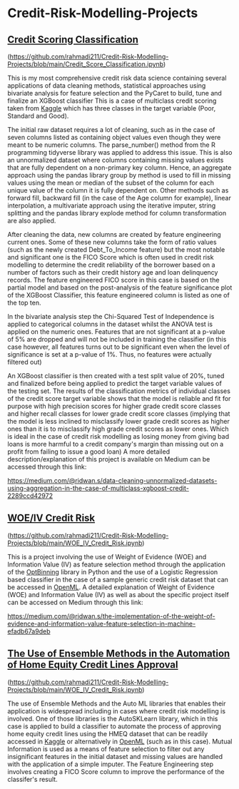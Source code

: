 # Credit-Risk-Modelling-Projects

## [Credit Scoring Classification](https://github.com/rahmadi211/Credit-Risk-Modelling-Projects/blob/main/Credit_Score_Classification.ipynb)
(https://github.com/rahmadi211/Credit-Risk-Modelling-Projects/blob/main/Credit_Score_Classification.ipynb)

This is my most comprehensive credit risk data science containing several applications of data cleaning methods, statistical approaches using bivariate analysis for feature selection and the PyCaret to build, tune and finalize an XGBoost classifier
This is a case of multiclass credit scoring taken from [Kaggle](https://www.kaggle.com/datasets/parisrohan/credit-score-classification) which has three classes in the target variable (Poor, Standard and Good). 

The initial raw dataset requires a lot of cleaning, such as in the case of seven columns listed as containing object values even though they were meant to be numeric columns. The parse_number() method from the R programming tidyverse library was applied to address this issue. This is also an unnormalized dataset where columns containing missing values exists that are fully dependent on a non-primary key column. Hence, an aggregate approach using the pandas library group by method is used to fill in missing values using the mean or median of the subset of the column for each unique value of the column it is fully dependent on. Other methods such as forward fill, backward fill (in the case of the Age column for example), linear interpolation, a multivariate approach using the iterative imputer, string splitting and the pandas library explode method for column transformation are also applied. 

After cleaning the data, new columns are created by feature engineering current ones. Some of these new columns take the form of ratio values (such as the newly created Debt_To_Income feature) but the most notable and significant one is the FICO Score which is often used in credit risk modelling to determine the credit reliability of the borrower based on a number of factors such as their credit history age and loan delinquency records. The feature engineered FICO score in this case is based on the partial model and based on the post-analysis of the feature significance plot of the XGBoost Classifier, this feature engineered column is listed as one of the top ten.

In the bivariate analysis step the Chi-Squared Test of Independence is applied to categorical columns in the dataset whilst the ANOVA test is applied on the numeric ones. Features that are not significant at a p-value of 5% are dropped and will not be included in training the classifier (in this case however, all features turns out to be significant even when the level of significance is set at a p-value of 1%. Thus, no features were actually filtered out)

An XGBoost classifier is then created with a test split value of 20%, tuned and finalized before being applied to predict the target variable values of the testing set. The results of the classification metrics of individual classes of the credit score target variable shows that the model is reliable and fit for purpose with high precision scores for higher grade credit score classes and higher recall classes for lower grade credit score classes (implying that the model is less inclined to misclassify lower grade credit scores as higher ones than it is to misclassify high grade credit scores as lower ones. Which is ideal in the case of credit risk modelling as losing money from giving bad loans is more harmful to a credit company's margin than missing out on a profit from failing to issue a good loan)
A more detailed description/explanation of this project is available on Medium can be accessed through this link:

https://medium.com/@ridwan.s/data-cleaning-unnormalized-datasets-using-aggregation-in-the-case-of-multiclass-xgboost-credit-2289ccd42972




## [WOE/IV Credit Risk](https://github.com/rahmadi211/Credit-Risk-Modelling-Projects/blob/main/WOE_IV_Credit_Risk.ipynb)
(https://github.com/rahmadi211/Credit-Risk-Modelling-Projects/blob/main/WOE_IV_Credit_Risk.ipynb)

This is a project involving the use of Weight of Evidence (WOE) and Information Value (IV) as feature selection method through the application of the [OptBinning](http://gnpalencia.org/optbinning/) library in Python and the use of a Logistic Regression based classifier in the case of a sample generic credit risk dataset that can be accessed in [OpenML](https://www.openml.org/search?type=data&sort=runs&id=43454). A detailed explanation of Weight of Evidence (WOE) and Information Value (IV) as well as about the specific project itself can be accessed on Medium through this link:

https://medium.com/@ridwan.s/the-implementation-of-the-weight-of-evidence-and-information-value-feature-selection-in-machine-efadb67a9deb

## [The Use of Ensemble Methods in the Automation of Home Equity Credit Lines Approval](https://github.com/rahmadi211/Credit-Risk-Modelling-Projects/blob/main/WOE_IV_Credit_Risk.ipynb)
(https://github.com/rahmadi211/Credit-Risk-Modelling-Projects/blob/main/WOE_IV_Credit_Risk.ipynb)

The use of Ensemble Methods and the Auto ML libraries that enables their application is widespread including in cases where credit risk modelling is involved. One of those libraries is the AutoSKLearn library, which in this case is applied to build a classifier to automate the process of approving home equity credit lines using the HMEQ dataset that can be readily accessed in [Kaggle](https://www.kaggle.com/datasets/ajay1735/hmeq-data) or alternatively in [OpenML](https://www.openml.org/search?type=data&status=active&id=43337) (such as in this case). Mutual Information is used as a means of feature selection to filter out any insignificant features in the initial dataset and missing values are handled with the application of a simple imputer. The Feature Engineering step involves creating a FICO Score column to improve the performance of the classifer's result. 
